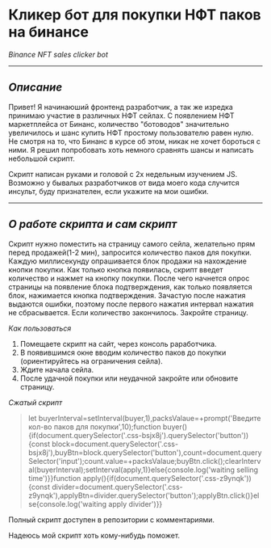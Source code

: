 # Кликер бот для покупки НФТ паков на бинансе
_Binance NFT sales clicker bot_

___
## _Описание_

Привет! Я начинаюший фронтенд разработчик, а так же изредка принимаю участие в различных НФТ сейлах. С появлением НФТ маркетплейса от Бинанс, количество "ботоводов" значительно увеличилось и шанс купить НФТ простому пользователю равен нулю. Не смотря на то, что Бинанс в курсе об этом, никак не  хочет бороться с ними. Я решил попробовать хоть немного сравнять шансы и написать небольшой скрипт.

Скрипт написан руками и головой с 2х недельным изучением JS. Возможно у бывалых разработчиков от вида моего кода случится инсульт, буду признателен, если укажите на мои ошибки.
___
## _О работе скрипта и сам скрипт_

Скрипт нужно поместить на страницу самого сейла, желательно прям перед продажей(1-2 мин), запросится количество паков для покупки. Каждую миллисекунду опрашивается блок продажи на нахождение кнопки покупки. Как только кнопка появилась, скрипт введет количество и нажмет на кнопку покупки. После чего начнется опрос страницы на появление блока подтверждения, как только появляется блок, нажимается кнопка подтверждения. Зачастую после нажатия выдаются ошибки, поэтому после первого нажатия интервал нажатия не сбрасывается. Если количество закончилось. Закройте страницу.

_Как пользоваться_
1. Помещаете скрипт на сайт, через  консоль раработчика.
2. В появившимся окне вводим количество паков до покупки (ориентируйтесь на ограничения сейла).
3. Ждите начала сейла.
4. После удачной покупки или неудачной закройте или обновите страницу.

_Сжатый скрипт_
>let buyerInterval=setInterval(buyer,1),packsValaue=+prompt('Введите кол-во паков для покупки',10);function buyer(){if(document.querySelector('.css-bsjx8j').querySelector('button')){const block=document.querySelector('.css-bsjx8j'),buyBtn=block.querySelector('button'),count=document.querySelector('input');count.value=+packsValaue;buyBtn.click();clearInterval(buyerInterval);setInterval(apply,1)}else{console.log('waiting selling time')}}function apply(){if(document.querySelector('.css-z9ynqk')){const divider=document.querySelector('.css-z9ynqk'),applyBtn=divider.querySelector('button');applyBtn.click()}else{console.log('waiting apply divider')}}

Полный скрипт доступен в репозитории с комментариями.

Надеюсь мой скрипт хоть кому-нибудь поможет.